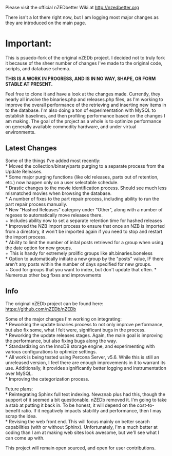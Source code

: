 Please visit the official nZEDbetter Wiki at http://nzedbetter.org

There isn't a lot there right now, but I am logging most major changes as
they are introduced on the main page.

# Important:
This is psuedo-fork of the original nZEDb project.  I decided not to truly fork it because of the 
sheer number of changes I've made to the original code, scripts, and database schema.  

**THIS IS A WORK IN PROGRESS, AND IS IN NO WAY, SHAPE, OR FORM STABLE AT PRESENT.**  

Feel free to clone it and have a look at the changes made.  Currently, they nearly all involve the
binaries.php and releases.php files, as I'm working to improve the overall performance of 
the retrieving and inserting new items in to the database.  I'm also doing a ton of experimentation
with MySQL to establish baselines, and then profiling performance based on the changes I am
making.  The goal of the project as a whole is to optimize performance on generally available 
commodity hardware, and under virtual environments.  

## Latest Changes 
Some of the things I've added most recently:  
	* Moved the collection/binary/parts purging to a separate process from the Update Releases.  
	* Some major purging functions (like old releases, parts out of retention, etc.) now happen only on a user selectable schedule.  
	* Drastic changes to the movie identification process. Should see much less mismatched movies when browsing the database.  
	* A number of fixes to the part repair process, including ability to run the part repair process manually.  
	* New "Hashed Releases" category under "Other", along with a number of regexes to automatically move releases there.  
		+ Includes ability now to set a separate retention time for hashed releases  
	* Improved the NZB import process to ensure that once an NZB is imported from a directory, it won't be imported again if you need to stop and restart the import process.  
	* Ability to limit the number of inital posts retrieved for a group when using the date option for new groups.  
		+ This is handy for extremely prolific groups like alt.binaries.boneless  
	* Option to automatically initiate a new group by the "posts" value, IF there aren't any posts within the number of days specified for new groups.  
		+ Good for groups that you want to index, but don't update that often.
	* Numerous other bug fixes and improvements  

## Info  

The original nZEDb project can be found here: https://github.com/nZEDb/nZEDb

Some of the major changes I'm working on integrating:  
	* Reworking the update binaries process to not only improve performance, but also fix some, what I felt were, significant bugs in the process.  
	* Reworking the update releases stages.  Again, the main goal is improving the performance, but also fixing bugs along the way.  
	* Standardizing on the InnoDB storage engine, and experimenting with various configurations to optimize settings.  
	* All work is being tested using Percona Server, v5.6. While this is still an unreleased version, I feel there are enough improvements in it to warrant its use.  Additionally, it provides significantly better logging and instrumentation over MySQL.    
	* Improving the categorization process.  

Future plans:  
	* Reintegrating Sphinx full text indexing.  Newznab plus had this, though the support of it
	  seemed a bit questionable.  nZEDb removed it.  I'm going to take a stab at putting it back
	  in.  To be honest, it will depend on the cost-to-benefit ratio.  If it negatively impacts
	  stability and performance, then I may scrap the idea.  
	* Revising the web front end.  This will focus mainly on better search capabilities (with or
	  without Sphinx).  Unfortunately, I'm a much better at coding than I am at making web sites
	  look awesome, but we'll see what I can come up with.  

This project will remain open sourced, and open for user contributions.

